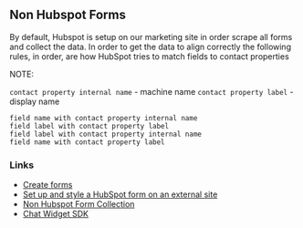 ## Non Hubspot Forms

By default, Hubspot is setup on our marketing site in order scrape all forms and collect the data. In order to get the data to align correctly the following rules, in order, are how HubSpot tries to match fields to contact properties

NOTE: 

`contact property internal name` - machine name
`contact property label` - display name

```
field name with contact property internal name
field label with contact property label
field label with contact property internal name
field name with contact property label
```

### Links 

- [Create forms](https://knowledge.hubspot.com/forms/create-forms)
- [Set up and style a HubSpot form on an external site](https://knowledge.hubspot.com/forms/how-can-i-share-a-hubspot-form-if-im-using-an-external-site)
- [Non Hubspot Form Collection](https://knowledge.hubspot.com/forms/use-non-hubspot-forms?KBOpenTab)
- [Chat Widget SDK](https://developers.hubspot.com/docs/api/conversation/chat-widget-sdk)
